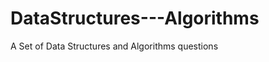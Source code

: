 DataStructures---Algorithms
===========================
A Set of Data Structures and Algorithms questions
